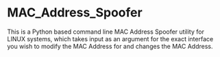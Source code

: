 # MAC_Address_Spoofer
This is a Python based command line MAC Address Spoofer utility for LINUX systems, which takes input as an argument for the exact interface you wish to modify the MAC Address for and changes the MAC Address.
